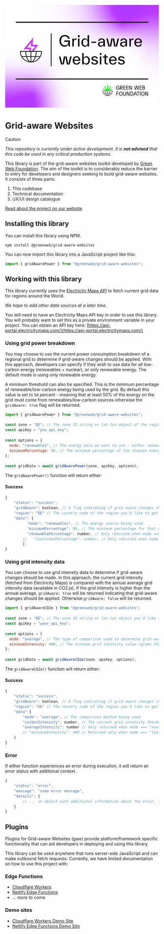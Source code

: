 ![""](/banner.jpg)

# Grid-aware Websites

> [!CAUTION]
> _This repository is currently under active development. It is **not advised** that this code be used in any critical production systems._

This library is part of the grid-aware websites toolkit developed by [Green Web Foundation](https://www.thegreenwebfoundation.org). The aim of the toolkit is to considerably reduce the barrier to entry for developers and designers seeking to build grid-aware websites. It consists of three parts:

1. This codebase
1. Technical documentation
1. UX/UI design catalogue

[Read about the project on our website](https://www.thegreenwebfoundation.org/tools/grid-aware-websites/).

## Installing this library

You can install this library using NPM.

```
npm install @greenweb/grid-aware-websites
```

You can now import this library into a JavaScript project like this:

```js
import { gridAwarePower } from "@greenweb/grid-aware-websites";
```

## Working with this library

This library currently uses the [Electricity Maps API](https://api-portal.electricitymaps.com/) to fetch current grid data for regions around the World.

_We hope to add other data sources at a later time._

You will need to have an Electricity Maps API key in order to use this library. You will probably want to set this as a private environment variable in your project. You can obtain an API key here: [https://api-portal.electricitymaps.com/](https://api-portal.electricitymaps.com/)

### Using grid power breakdown

You may choose to use the current power consumption breakdown of a regional grid to determine if grid-aware changes should be applied. With this approach, developers can specify if they wish to use data for _all_ low-carbon energy (renewables + nuclear), or _only_ renewable energy. The default mode is using _only_ renewable energy.

A minimum threshold can also be specified. This is the minimum percentage of renewable/low-carbon energy being used by the grid. By default this value is set to `50` percent - meaning that at least 50% of the energy on the grid must come from renewables/low-carbon sources otherwise the `gridAware: true` flag will be returned.

```js
import { gridAwarePower } from "@greenweb/grid-aware-websites";

const zone = "DE"; // The zone ID string or lat-lon object of the region you'd like to get grid intensity data for
const apiKey = "you_api_key";

const options = {
  mode: "renewables", // The energy data we want to use - either renewables or low-carbon. Default: renewables
  minimumPercentage: 95, // The minimum percentage of the choosen energy type before grid-awareness should be triggered. Default: 50
};

const gridData = await gridAwarePower(zone, apiKey, options);
```

The `gridAwarePower()` function will return either:

#### Success

```js
{
    "status": "success",
    "gridAware": boolean, // A flag indicating if grid aware changes should be applied
    "region": "DE" // The country code of the region you'd like to get grid intensity data for
    "data": {
          "mode": "renewables", // The energy source being used
          "minimumPercentage": 95, // The minimum percentage for that energy source before grid-awareness is set to true,
          "renewablePercentage": number, // Only returned when mode === "renewables". Data from Electricity Maps for the current renewables percentage
        //   "lowCarbonPercentage": number, // Only returned when mode === "low-carbon". Data from Electricity Maps for the current low-carbon (renewables + nuclear) percentage,
        },
}
```

### Using grid intensity data

You can choose to use grid intensity data to determine if grid-aware changes should be made. In this approach, the current grid intensity (fetched from Electricity Maps) is compared with the annual average grid intensity data (available in CO2.js). If the grid intensity is higher than the annual average, `gridAware: true` will be returned indicating that grid-aware changes should be applied. Otherwise `gridAware: false` will be returned.

```js
import { gridAwareCO2e } from "@greenweb/grid-aware-websites";

const zone = "DE"; // The zone ID string or lat-lon object you'd like to get grid intensity data for
const apiKey = "your_api_key";

const options = {
  mode: "average", // The type of comparison used to determine grid-awareness - either average or limit. Default: average
  minimumIntensity: 400, // The minimum grid intensity value (grams CO2e/kWh) before grid-awareness is triggered. Default: 400
};

const gridData = await gridAwareCO2e(zone, apiKey, options);
```

The `gridAwareCO2e()` function will return either:

#### Success

```js
{
    "status": "success",
    "gridAware": boolean, // A flag indicating if grid aware changes should be applied
    "region": "DE" // The country code of the region you'd like to get grid intensity data for
    "data" {
        "mode": "average", // The comparison method being used
        "carbonIntensity": number, // The current grid intensity fetched from Electricity Maps
        "averageIntensity": number // Only returned when mode === "average". The annual average grid intensity for the zone being checked taken from CO2.js
        // "minimumIntensity": 400 // Returned only when mode === "limit".
    }
}
```

### Error

If either function experiences an error during execution, it will return an error status with additional context.

```js
{
    "status": "error",
    "message": "some error message",
    "details": {
        // ... an object with additional information about the error, if available.
    }
}
```

## Plugins

Plugins for Grid-aware Websites (gaw) provide platform/framework specific functionality that can aid developers in deploying and using this library.

This library can be used anywhere that runs server-side JavaScript and can make outbound fetch requests. Currently, we have limited documentation on how to use this project with:

### Edge Functions

- [Cloudflare Workers](https://github.com/thegreenwebfoundation/gaw-plugin-cloudflare-workers)
- [Netlify Edge Functions](https://github.com/thegreenwebfoundation/gaw-plugin-netlify-edge)
- ... more to come

### Demo sites

- [Cloudflare Workers Demo Site](https://github.com/thegreenwebfoundation/grid-aware-websites-demo-cloudflare)
- [Netlify Edge Functions Demo Site](https://github.com/thegreenwebfoundation/grid-aware-websites-demo-netlify)
